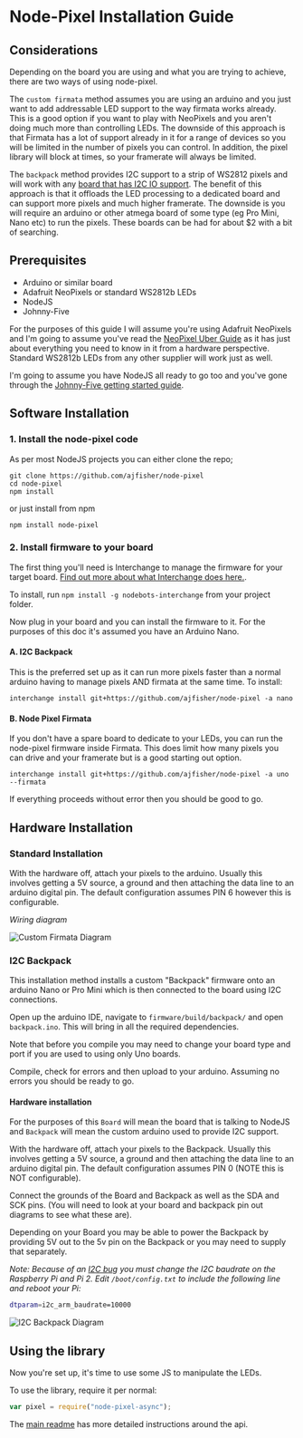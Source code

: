 # Node-Pixel Installation Guide

## Considerations

Depending on the board you are using and what you are trying to achieve, there
are two ways of using node-pixel.

The `custom firmata` method assumes you are using an arduino and you just want
to add addressable LED support to the way firmata works already. This is a good
option if you want to play with NeoPixels and you aren't doing much more than
controlling LEDs. The downside of this approach is that Firmata has a lot of
support already in it for a range of devices so you will be limited in the number
of pixels you can control. In addition, the pixel library will block at times, so your
framerate will always be limited.

The `backpack` method provides I2C support to a strip of WS2812 pixels and will work
with any [board that has I2C IO support](http://johnny-five.io/platform-support/).
The benefit of this approach is that it offloads the LED processing to a dedicated
board and can support more pixels and much higher framerate. The downside is you will
require an arduino or other atmega board of some type (eg Pro Mini, Nano etc) to
run the pixels. These boards can be had for about $2 with a bit of searching.

## Prerequisites

- Arduino or similar board
- Adafruit NeoPixels or standard WS2812b LEDs
- NodeJS
- Johnny-Five

For the purposes of this guide I will assume you're using Adafruit NeoPixels and I'm going
to assume you've read the [NeoPixel Uber Guide](http://learn.adafruit.com/adafruit-neopixel-uberguide/overview)
as it has just about everything you need to know in it from a hardware perspective.
Standard WS2812b LEDs from any other supplier will work just as well.

I'm going to assume you have NodeJS all ready to go too and you've gone through
the [Johnny-Five getting started guide](http://johnny-five.io).

## Software Installation

### 1. Install the node-pixel code

As per most NodeJS projects you can either clone the repo;

```
git clone https://github.com/ajfisher/node-pixel
cd node-pixel
npm install
```

or just install from npm

```
npm install node-pixel
```

### 2. Install firmware to your board

The first thing you'll need is Interchange to manage the firmware for your
target board. [Find out more about what Interchange does here.](http://github.com/j5js/nodebots-interchange).

To install, run `npm install -g nodebots-interchange` from your project folder.

Now plug in your board and you can install the firmware to it. For the purposes
of this doc it's assumed you have an Arduino Nano.

#### A. I2C Backpack

This is the preferred set up as it can run more pixels faster than a normal
arduino having to manage pixels AND firmata at the same time. To install:

```
interchange install git+https://github.com/ajfisher/node-pixel -a nano
```

#### B. Node Pixel Firmata

If you don't have a spare board to dedicate to your LEDs, you can run the
node-pixel firmware inside Firmata. This does limit how many pixels you can
drive and your framerate but is a good starting out option.

```
interchange install git+https://github.com/ajfisher/node-pixel -a uno --firmata
```

If everything proceeds without error then you should be good to go.

## Hardware Installation

### Standard Installation

With the hardware off, attach your pixels to the arduino. Usually this involves
getting a 5V source, a ground and then attaching the data line to an arduino
digital pin. The default configuration assumes PIN 6 however this is configurable.

_Wiring diagram_

![Custom Firmata Diagram](breadboard/custom_firmata_bb.png)

### I2C Backpack

This installation method installs a custom "Backpack" firmware onto an arduino
Nano or Pro Mini which is then connected to the board using I2C connections.

Open up the arduino IDE, navigate to `firmware/build/backpack/` and open `backpack.ino`.
This will bring in all the required dependencies.

Note that before you compile you may need to change your board type and port
if you are used to using only Uno boards.

Compile, check for errors and then upload to your arduino. Assuming no errors
you should be ready to go.

#### Hardware installation

For the purposes of this `Board` will mean the board that is talking to NodeJS
and `Backpack` will mean the custom arduino used to provide I2C support.

With the hardware off, attach your pixels to the Backpack. Usually this involves
getting a 5V source, a ground and then attaching the data line to an arduino
digital pin. The default configuration assumes PIN 0 (NOTE this is NOT configurable).

Connect the grounds of the Board and Backpack as well as the SDA and SCK pins. (You
will need to look at your board and backpack pin out diagrams to see what these are).

Depending on your Board you may be able to power the Backpack by providing 5V out
to the 5v pin on the Backpack or you may need to supply that separately.

*Note: Because of an [I2C bug](http://www.advamation.com/knowhow/raspberrypi/rpi-i2c-bug.html)
you must change the I2C baudrate on the Raspberry Pi and Pi 2. Edit `/boot/config.txt`
to include the following line and reboot your Pi:*

```bash
dtparam=i2c_arm_baudrate=10000
```

![I2C Backpack Diagram](breadboard/i2c_backpack_bb.png)

## Using the library

Now you're set up, it's time to use some JS to manipulate the LEDs.

To use the library, require it per normal:

```javascript
var pixel = require("node-pixel-async");
```

The [main readme](../README.md) has more detailed instructions around the api.

